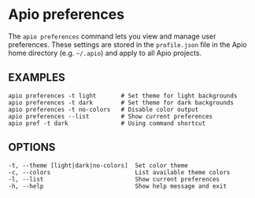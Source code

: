# Apio preferences

The `apio preferences` command lets you view and manage user preferences. These settings are stored in the `profile.json` file in the Apio home directory (e.g. `~/.apio`) and apply to all Apio projects.

## EXAMPLES

```
apio preferences -t light       # Set theme for light backgrounds
apio preferences -t dark        # Set theme for dark backgrounds
apio preferences -t no-colors   # Disable color output
apio preferences --list         # Show current preferences
apio pref -t dark               # Using command shortcut
```

## OPTIONS

```
-t, --theme [light|dark|no-colors]  Set color theme
-c, --colors                        List available theme colors
-l, --list                          Show current preferences
-h, --help                          Show help message and exit
```
